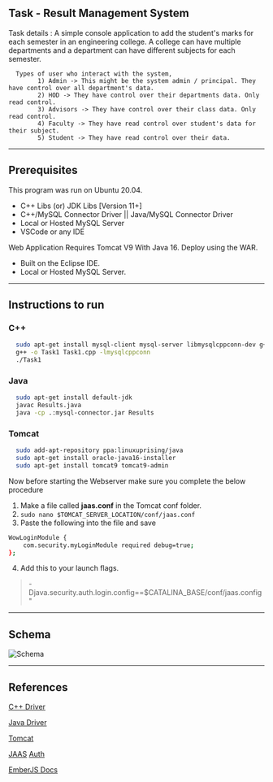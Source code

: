 ## Task - Result Management System

Task details :
A simple console application to add the student's marks for each semester in an engineering college. A college can have multiple departments and a department can have different subjects for each semester.

      Types of user who interact with the system,
            1) Admin -> This might be the system admin / principal. They have control over all department's data.
            2) HOD -> They have control over their departments data. Only read control.
            3) Advisors -> They have control over their class data. Only read control.
            4) Faculty -> They have read control over student's data for their subject.
            5) Student -> They have read control over their data.

---

## Prerequisites

This program was run on Ubuntu 20.04.

- C++ Libs (or) JDK Libs [Version 11+]
- C++/MySQL Connector Driver || Java/MySQL Connector Driver
- Local or Hosted MySQL Server
- VSCode or any IDE

Web Application Requires Tomcat V9 With Java 16.
Deploy using the WAR.

- Built on the Eclipse IDE.
- Local or Hosted MySQL Server.

---

## Instructions to run

### C++

```bash
  sudo apt-get install mysql-client mysql-server libmysqlcppconn-dev g++ gcc
  g++ -o Task1 Task1.cpp -lmysqlcppconn
  ./Task1
```

### Java

```bash
  sudo apt-get install default-jdk
  javac Results.java
  java -cp .:mysql-connector.jar Results
```

### Tomcat

```bash
  sudo add-apt-repository ppa:linuxuprising/java
  sudo apt-get install oracle-java16-installer
  sudo apt-get install tomcat9 tomcat9-admin
```

Now before starting the Webserver make sure you complete the below procedure

1. Make a file called **jaas.conf** in the Tomcat conf folder.
2. `sudo nano $TOMCAT_SERVER_LOCATION/conf/jaas.conf`
3. Paste the following into the file and save

```bash
WowLoginModule {
    com.security.myLoginModule required debug=true;
};
```

4. Add this to your launch flags.

> -Djava.security.auth.login.config==$CATALINA_BASE/conf/jaas.config"

---

## Schema

![Schema](https://i.imgur.com/89eKBSO.png)

---

## References

[C++ Driver](https://dev.mysql.com/doc/connector-cpp/1.1/en/connector-cpp-examples-complete-example-1.html)

[Java Driver](https://dev.mysql.com/doc/connector-j/8.0/en/connector-j-examples.html)

[Tomcat](https://linuxhint.com/install_apache_tomcat_server_ubuntu/)

[JAAS](https://www.byteslounge.com/tutorials/jaas-authentication-in-tomcat-example)
[Auth](https://docs.oracle.com/cd/E19879-01/819-3669/6n5sg7cf9/index.html)

[EmberJS Docs](https://guides.emberjs.com/release/)
